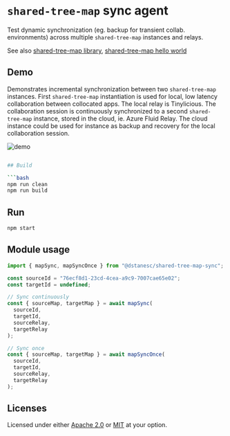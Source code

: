 # `shared-tree-map` sync agent

Test dynamic synchronization (eg. backup for transient collab. environments) across multiple `shared-tree-map` instances and relays.

See also [shared-tree-map library](https://github.com/dstanesc/shared-tree-map), [shared-tree-map hello world](https://github.com/dstanesc/shared-tree-map-hello)

## Demo

Demonstrates incremental synchronization between two `shared-tree-map` instances. First `shared-tree-map` instantiation is used for local, low latency collaboration between collocated apps. The local relay is Tinylicious. The collaboration session is continuously synchronized to a second `shared-tree-map` instance, stored in the cloud, ie. Azure Fluid Relay. The cloud instance could be used for instance as backup and recovery for the local collaboration session.

![demo](img/map-sync.gif)

````bash

## Build

```bash
npm run clean
npm run build
````

## Run

```bash
npm start
```

## Module usage

```ts
import { mapSync, mapSyncOnce } from "@dstanesc/shared-tree-map-sync";

const sourceId = "76ecf8d1-23cd-4cea-a9c9-7007cae65e02";
const targetId = undefined;

// Sync continuously
const { sourceMap, targetMap } = await mapSync(
  sourceId,
  targetId,
  sourceRelay,
  targetRelay
);

// Sync once
const { sourceMap, targetMap } = await mapSyncOnce(
  sourceId,
  targetId,
  sourceRelay,
  targetRelay
);
```

## Licenses

Licensed under either [Apache 2.0](http://opensource.org/licenses/MIT) or [MIT](http://opensource.org/licenses/MIT) at your option.
